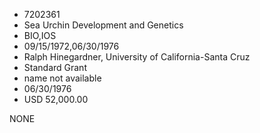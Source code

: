 * 7202361
* Sea Urchin Development and Genetics
* BIO,IOS
* 09/15/1972,06/30/1976
* Ralph Hinegardner, University of California-Santa Cruz
* Standard Grant
*   name not available
* 06/30/1976
* USD 52,000.00

NONE